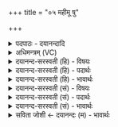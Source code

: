 +++
title = "०५ महीमू षु"

+++
<details><summary>पदपाठः - दयानन्दादि</summary>

म॒हीम्। ऊँ॒ऽइत्यूँ॑। सु। मा॒तर॑म्। सु॒व्र॒ताना॑म्। ऋ॒तस्य॑। पत्नी॑म्। अव॑से। हु॒वे॒म॒। तु॒वि॒क्ष॒त्रामिति॑ तुविऽक्ष॒त्राम्। अ॒जर॑न्तीम्। उ॒रू॒चीम्। सु॒शर्मा॑ण॒मिति॑ सु॒ऽशर्मा॑णम्। अदि॑तिम्। सु॒प्रणी॑तिम्। सु॒प्रनी॑ति॒मिति॑ सु॒ऽप्रनी॑तिम्। ५।
</details>

<details><summary>अधिमन्त्रम् (VC)</summary>

- आदित्या देवताः
- वामदेव ऋषिः
- त्रिष्टुप्
- धैवतः
</details>

<details><summary>दयानन्द-सरस्वती (हि) - विषयः</summary>

अब पृथिवी के विषय को अगले मन्त्र में कहा है ॥
</details>

<details><summary>दयानन्द-सरस्वती (हि) - पदार्थः</summary>

पदार्थान्वयभाषाः -  हे मनुष्यो ! जैसे हम लोग (मातरम्) माता के समान स्थित (सुव्रतानाम्) जिन के शुभ सत्याचरण हैं, उन को (ऋतस्य) प्राप्त हुए सत्य की (पत्नीम्) स्त्री के समान वर्त्तमान (तुविक्षत्राम्) बहुत धनवाली (अजरन्तीम्) जीर्णपन से रहित (उरूचीम्) बहुत पदार्थों को प्राप्त कराने हारी (सुशर्माणम्) अच्छे प्रकार के गृह से और (सुप्रणीतिम्) उत्तम नीतियों से युक्त (उ) उत्तम (अदितिम्) अखण्डित (महीम्) पृथिवी को (अवसे) रक्षा आदि के लिए (सु, हुवेम) ग्रहण करते हैं, वैसे तुम भी ग्रहण करो ॥५ ॥
</details>

<details><summary>दयानन्द-सरस्वती (हि) - भावार्थः</summary>

भावार्थभाषाः -  इस मन्त्र में वाचकलुप्तोपमालङ्कार है। जैसे माता सन्तानों और पतिव्रता स्त्री पति का पालन करती है, वैसे यह पृथिवी सब का पालन करती है ॥५ ॥
</details>

<details><summary>दयानन्द-सरस्वती (सं) - विषयः</summary>

अथ पृथिव्या विषयमाह ॥
</details>

<details><summary>दयानन्द-सरस्वती (सं) - पदार्थः</summary>

पदार्थान्वयभाषाः -  हे मनुष्याः ! यथा वयं मातरमिव सुव्रतानामृतस्य पत्नीं तुविक्षत्रामजरन्तीमुरूचीं सुशर्माणं सुप्रणीतिमु महीमदितिमवसे सुहुवेम तथा यूयमपि गृह्णीत ॥५ ॥
</details>

<details><summary>दयानन्द-सरस्वती (सं) - भावार्थः</summary>

भावार्थभाषाः -  अत्र वाचकलुप्तोपमालङ्कारः। यथा माताऽपत्यानि पतिव्रता पतिं च पालयति तथेयं भूमिः सर्वान् रक्षति ॥५ ॥
</details>

<details><summary>सविता जोशी ← दयानन्दः (म) - भावार्थः</summary>

भावार्थभाषाः -  या मंत्रात वाचकलुप्तोपमालंकार आहे. माता जसे संतानाचे पालन करते व पतिव्रता स्री पतीकडे लक्ष देते, तसेच पृथ्वीही सर्वांचे पालन करते.
</details>